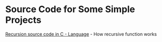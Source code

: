 # Source Code for Some Simple Projects

[Recursion source code in C - Language]() - How recursive function works
